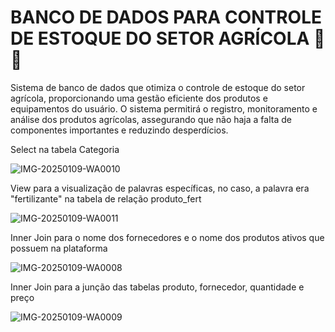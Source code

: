 # BANCO DE DADOS PARA CONTROLE DE ESTOQUE DO SETOR AGRÍCOLA 🌱✨
Sistema de banco de dados que otimiza o controle de estoque do setor agrícola, proporcionando uma gestão eficiente dos produtos e equipamentos do usuário. O sistema permitirá o registro, monitoramento e análise dos produtos agrícolas, assegurando que não haja a falta de componentes importantes e reduzindo desperdícios.

Select na tabela Categoria

![IMG-20250109-WA0010](https://github.com/user-attachments/assets/f9895d52-53ed-42c4-b2d5-588b7a1e5df2)

View para a visualização de palavras específicas, no caso, a palavra era "fertilizante" na tabela de relação produto_fert

![IMG-20250109-WA0011](https://github.com/user-attachments/assets/d80c3385-2371-48f7-9f31-291dc3251862)

Inner Join para o nome dos fornecedores e o nome dos produtos ativos que possuem na plataforma

![IMG-20250109-WA0008](https://github.com/user-attachments/assets/8ee577b0-04be-4716-b987-cf3756a78132)

Inner Join para a junção das tabelas produto, fornecedor, quantidade e preço

![IMG-20250109-WA0009](https://github.com/user-attachments/assets/a676573c-79ad-4749-8311-8497e372534b)


